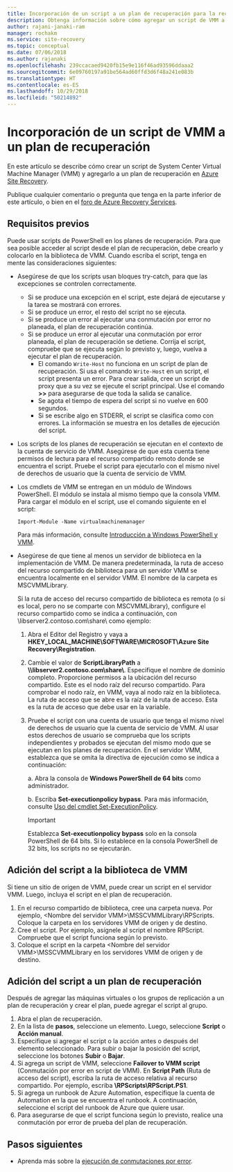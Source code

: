 ```yaml
---
title: Incorporación de un script a un plan de recuperación para la recuperación ante desastres con Azure Site Recovery | Microsoft Docs
description: Obtenga información sobre cómo agregar un script de VMM a un plan de recuperación para la recuperación ante desastres de máquinas virtuales de Hyper-V en nubes de VMM.
author: rajani-janaki-ram
manager: rochakm
ms.service: site-recovery
ms.topic: conceptual
ms.date: 07/06/2018
ms.author: rajanaki
ms.openlocfilehash: 239ccacaed9420fb15e9e116f46ad93596ddaaa2
ms.sourcegitcommit: 6e09760197a91be564ad60ffd3d6f48a241e083b
ms.translationtype: HT
ms.contentlocale: es-ES
ms.lasthandoff: 10/29/2018
ms.locfileid: "50214892"
---
```

# <a name="add-a-vmm-script-to-a-recovery-plan"></a>Incorporación de un script de VMM a un plan de recuperación

En este artículo se describe cómo crear un script de System Center Virtual Machine Manager (VMM) y agregarlo a un plan de recuperación en [Azure Site Recovery](site-recovery-overview.md).

Publique cualquier comentario o pregunta que tenga en la parte inferior de este artículo, o bien en el [foro de Azure Recovery Services](https://social.msdn.microsoft.com/forums/azure/home?forum=hypervrecovmgr).

## <a name="prerequisites"></a>Requisitos previos

Puede usar scripts de PowerShell en los planes de recuperación. Para que sea posible acceder al script desde el plan de recuperación, debe crearlo y colocarlo en la biblioteca de VMM. Cuando escriba el script, tenga en mente las consideraciones siguientes:

* Asegúrese de que los scripts usan bloques try-catch, para que las excepciones se controlen correctamente.
    - Si se produce una excepción en el script, este dejará de ejecutarse y la tarea se mostrará con errores.
    - Si se produce un error, el resto del script no se ejecuta.
    - Si se produce un error al ejecutar una conmutación por error no planeada, el plan de recuperación continúa.
    - Si se produce un error al ejecutar una conmutación por error planeada, el plan de recuperación se detiene. Corrija el script, compruebe que se ejecuta según lo previsto y, luego, vuelva a ejecutar el plan de recuperación.
        - El comando `Write-Host` no funciona en un script de plan de recuperación. Si usa el comando `Write-Host` en un script, el script presenta un error. Para crear salida, cree un script de proxy que a su vez se ejecute el script principal. Use el comando **\>\>** para asegurarse de que toda la salida se canalice.
        - Se agota el tiempo de espera del script si no vuelve en 600 segundos.
        - Si se escribe algo en STDERR, el script se clasifica como con errores. La información se muestra en los detalles de ejecución del script.

* Los scripts de los planes de recuperación se ejecutan en el contexto de la cuenta de servicio de VMM. Asegúrese de que esta cuenta tiene permisos de lectura para el recurso compartido remoto donde se encuentra el script. Pruebe el script para ejecutarlo con el mismo nivel de derechos de usuario que la cuenta de servicio de VMM.
* Los cmdlets de VMM se entregan en un módulo de Windows PowerShell. El módulo se instala al mismo tiempo que la consola VMM. Para cargar el módulo en el script, use el comando siguiente en el script: 

    `Import-Module -Name virtualmachinemanager`

    Para más información, consulte [Introducción a Windows PowerShell y VMM](https://technet.microsoft.com/library/hh875013.aspx).
* Asegúrese de que tiene al menos un servidor de biblioteca en la implementación de VMM. De manera predeterminada, la ruta de acceso del recurso compartido de biblioteca para un servidor VMM se encuentra localmente en el servidor VMM. El nombre de la carpeta es MSCVMMLibrary.

  Si la ruta de acceso del recurso compartido de biblioteca es remota (o si es local, pero no se comparte con MSCVMMLibrary), configure el recurso compartido como se indica a continuación, con \\libserver2.contoso.com\share\ como ejemplo:
  
  1. Abra el Editor del Registro y vaya a **HKEY_LOCAL_MACHINE\SOFTWARE\MICROSOFT\Azure Site Recovery\Registration**.

  1. Cambie el valor de **ScriptLibraryPath** a **\\\libserver2.contoso.com\share\\**. Especifique el nombre de dominio completo. Proporcione permisos a la ubicación del recurso compartido. Este es el nodo raíz del recurso compartido. Para comprobar el nodo raíz, en VMM, vaya al nodo raíz en la biblioteca. La ruta de acceso que se abre es la raíz de la ruta de acceso. Esta es la ruta de acceso que debe usar en la variable.

  1. Pruebe el script con una cuenta de usuario que tenga el mismo nivel de derechos de usuario que la cuenta de servicio de VMM. Al usar estos derechos de usuario se comprueba que los scripts independientes y probados se ejecutan del mismo modo que se ejecutan en los planes de recuperación. En el servidor VMM, establezca que se omita la directiva de ejecución como se indica a continuación:

     a. Abra la consola de **Windows PowerShell de 64 bits** como administrador.
     
     b. Escriba **Set-executionpolicy bypass**. Para más información, consulte [Uso del cmdlet Set-ExecutionPolicy](https://technet.microsoft.com/library/ee176961.aspx).

     > [!IMPORTANT]
     > Establezca **Set-executionpolicy bypass** solo en la consola PowerShell de 64 bits. Si lo establece en la consola PowerShell de 32 bits, los scripts no se ejecutarán.

## <a name="add-the-script-to-the-vmm-library"></a>Adición del script a la biblioteca de VMM

Si tiene un sitio de origen de VMM, puede crear un script en el servidor VMM. Luego, incluya el script en el plan de recuperación.

1. En el recurso compartido de biblioteca, cree una carpeta nueva. Por ejemplo, \<Nombre del servidor VMM>\MSSCVMMLibrary\RPScripts. Coloque la carpeta en los servidores VMM de origen y de destino.
1. Cree el script. Por ejemplo, asígnele al script el nombre RPScript. Compruebe que el script funciona según lo previsto.
1. Coloque el script en la carpeta \<Nombre del servidor VMM>\MSSCVMMLibrary en los servidores VMM de origen y de destino.

## <a name="add-the-script-to-a-recovery-plan"></a>Adición del script a un plan de recuperación

Después de agregar las máquinas virtuales o los grupos de replicación a un plan de recuperación y crear el plan, puede agregar el script al grupo.

1. Abra el plan de recuperación.
1. En la lista de **pasos**, seleccione un elemento. Luego, seleccione **Script** o **Acción manual**.
1. Especifique si agregar el script o la acción antes o después del elemento seleccionado. Para subir o bajar la posición del script, seleccione los botones **Subir** o **Bajar**.
1. Si agrega un script de VMM, seleccione **Failover to VMM script** (Conmutación por error en script de VMM). En **Script Path** (Ruta de acceso del script), escriba la ruta de acceso relativa al recurso compartido. Por ejemplo, escriba **\RPScripts\RPScript.PS1**.
1. Si agrega un runbook de Azure Automation, especifique la cuenta de Automation en la que se encuentra el runbook. A continuación, seleccione el script del runbook de Azure que quiere usar.
1. Para asegurarse de que el script funciona según lo previsto, realice una conmutación por error de prueba del plan de recuperación.


## <a name="next-steps"></a>Pasos siguientes
* Aprenda más sobre la [ejecución de conmutaciones por error](site-recovery-failover.md).

